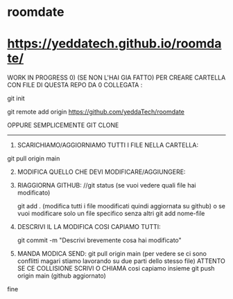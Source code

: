 # roomdate
# https://yeddatech.github.io/roomdate/
WORK IN PROGRESS
0) (SE NON L'HAI GIA FATTO) PER CREARE CARTELLA CON FILE DI QUESTA REPO DA 0 COLLEGATA :

  git init
  
  git remote add origin https://github.com/yeddaTech/roomdate

  OPPURE SEMPLICEMENTE GIT CLONE

--------------------------------------------------------------------------------------------------------------------------------------
1) SCARICHIAMO/AGGIORNIAMO TUTTI I FILE NELLA CARTELLA:
   
  git pull origin main

2) MODIFICA QUELLO CHE DEVI MODIFICARE/AGGIUNGERE:
3) RIAGGIORNA GITHUB:
   //git status (se vuoi vedere quali file hai modificato)

   git add .   (modifica tutti i file moodificati quindi aggiornata su github)
   o se vuoi modificare solo un file specifico senza altri
   git add nome-file
4) DESCRIVI IL LA MODIFICA COSI CAPIAMO TUTTI:
   
   git commit -m "Descrivi brevemente cosa hai modificato"

5)   MANDA MODICA SEND:
   git pull origin main (per vedere se ci sono conflitti magari stiamo lavorando su due parti dello stesso file) ATTENTO SE CE COLLISIONE SCRIVI O CHIAMA cosi capiamo insieme 
   git push origin main (github aggiornato)

fine


